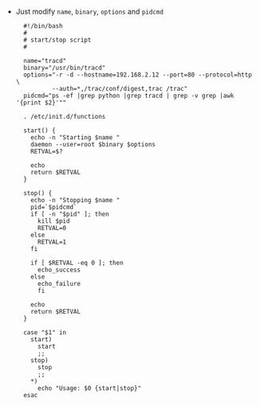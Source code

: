 <!--
Categories:
  - linux
Tags:
  - linux
  - init
  - init.d
-->


- Just modify `name`, `binary`, `options` and `pidcmd`

        #!/bin/bash
        #
        # start/stop script
        #
        
        name="tracd"
        binary="/usr/bin/tracd"
        options="-r -d --hostname=192.168.2.12 --port=80 --protocol=http \
                --auth=*,/trac/conf/digest,trac /trac"
        pidcmd="ps -ef |grep python |grep tracd | grep -v grep |awk '{print $2}'""
        
        . /etc/init.d/functions
        
        start() {
          echo -n "Starting $name "
          daemon --user=root $binary $options
          RETVAL=$?
          
          echo
          return $RETVAL
        }
        
        stop() {
          echo -n "Stopping $name "
          pid=`$pidcmd`
          if [ -n "$pid" ]; then
            kill $pid
            RETVAL=0
          else
            RETVAL=1
          fi
        
          if [ $RETVAL -eq 0 ]; then
            echo_success
          else
            echo_failure
            fi
        
          echo
          return $RETVAL
        }
        
        case "$1" in
          start)
            start
            ;;
          stop)
            stop
            ;;
          *)
            echo "Usage: $0 {start|stop}"
        esac
